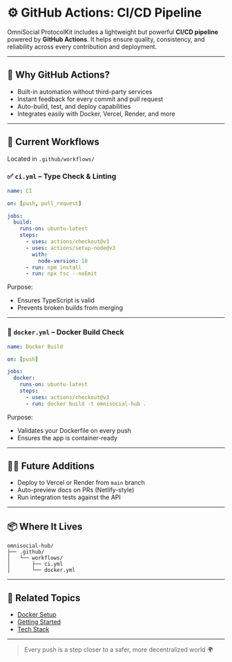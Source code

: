 # ⚙️ GitHub Actions: CI/CD Pipeline

OmniSocial ProtocolKit includes a lightweight but powerful **CI/CD pipeline** powered by **GitHub Actions**. It helps ensure quality, consistency, and reliability across every contribution and deployment.

---

## 🚀 Why GitHub Actions?

- Built-in automation without third-party services
- Instant feedback for every commit and pull request
- Auto-build, test, and deploy capabilities
- Integrates easily with Docker, Vercel, Render, and more

---

## 🧪 Current Workflows

Located in `.github/workflows/`

### ✅ `ci.yml` – Type Check & Linting

```yaml
name: CI

on: [push, pull_request]

jobs:
  build:
    runs-on: ubuntu-latest
    steps:
      - uses: actions/checkout@v3
      - uses: actions/setup-node@v3
        with:
          node-version: 18
      - run: npm install
      - run: npx tsc --noEmit
```

Purpose:
- Ensures TypeScript is valid
- Prevents broken builds from merging

---

### 🐳 `docker.yml` – Docker Build Check

```yaml
name: Docker Build

on: [push]

jobs:
  docker:
    runs-on: ubuntu-latest
    steps:
      - uses: actions/checkout@v3
      - run: docker build -t omnisocial-hub .
```

Purpose:
- Validates your Dockerfile on every push
- Ensures the app is container-ready

---

## 🧑‍💻 Future Additions

- Deploy to Vercel or Render from `main` branch
- Auto-preview docs on PRs (Netlify-style)
- Run integration tests against the API

---

## 📦 Where It Lives

```
omnisocial-hub/
├── .github/
│   └── workflows/
│       ├── ci.yml
│       └── docker.yml
```

---

## 🧵 Related Topics

- [Docker Setup](../Dockerfile)
- [Getting Started](./getting-started.html)
- [Tech Stack](./tech-stack.html)

---

> Every push is a step closer to a safer, more decentralized world 🌍
